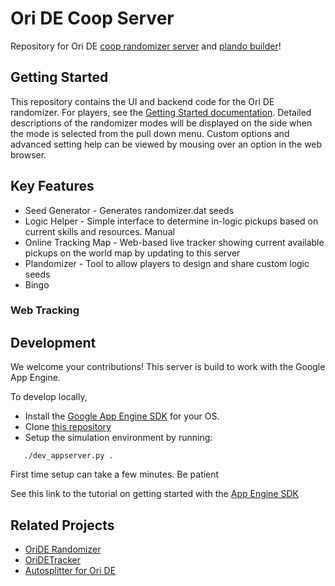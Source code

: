 Ori DE Coop Server
==================

Repository for Ori DE [coop randomizer server](https://orirando.com) and [plando builder](https://orirando.com/plando/simple)!

## Getting Started

This repository contains the UI and backend code for the Ori DE randomizer.  For players, see the [Getting Started documentation](https://orirando.com). Detailed descriptions of the randomizer modes will be displayed on the side when the mode is selected from the pull down menu. Custom options and advanced setting help can be viewed by mousing over an option in the web browser.

## Key Features
* Seed Generator - Generates randomizer.dat seeds
* Logic Helper - Simple interface to determine in-logic pickups based on current skills and resources. Manual
* Online Tracking Map - Web-based live tracker showing current available pickups on the world map by updating to this server 
* Plandomizer - Tool to allow players to design and share custom logic seeds
* Bingo

### Web Tracking


## Development 
We welcome your contributions!
This server is build to work with the Google App Engine.

To develop locally, 
* Install the [Google App Engine SDK](https://cloud.google.com/sdk/docs/) for your OS.
* Clone [this repository](https://github.com/turntekGodhead/ori_rando_server.git)
* Setup the simulation environment by running:  
```
   ./dev_appserver.py .
```

First time setup can take a few minutes.  Be patient

See this link to the tutorial on getting started with the [App Engine SDK](http://webapp2.readthedocs.io/en/latest/tutorials/gettingstarted/)

## Related Projects 
* [OriDE Randomizer](https://github.com/sigmasin/OriDERandomizer)
* [OriDETracker](https://github.com/david-c-miller/OriDETracker)
* [Autosplitter for Ori DE](https://github.com/ShootMe/LiveSplit.OriDE)


